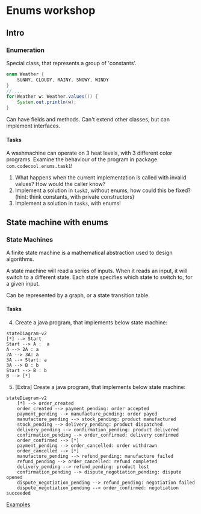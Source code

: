 # Enums workshop

## Intro

### Enumeration

Special class, that represents a group of 'constants'.
```java
enum Weather {
    SUNNY, CLOUDY, RAINY, SNOWY, WINDY
}
//....
for(Weather w: Weather.values()) {
    System.out.println(w);
}
```

Can have fields and methods.
Can't extend other classes, but can implement interfaces.

#### Tasks
A washmachine can operate on 3 heat levels, with 3 different color programs. Examine the behaviour of the program in package `com.codecool.enums.task1`!

1. What happens when the current implementation is called with invalid values? How would the caller know?
2. Implement a solution in `task2`, without enums, how could this be fixed? (hint: think constants, with private constructors)
3. Implement a solution in `task3`, with enums!


## State machine with enums

### State Machines

A finite state machine is a mathematical abstraction used to design algorithms.

A state machine will read a series of inputs. When it reads an input, it will switch to a different state.
Each state specifies which state to switch to, for a given input.

Can be represented by a graph, or a state transition table.

#### Tasks

4. Create a java program, that implements below state machine:
```mermaid
stateDiagram-v2
[*] --> Start
Start --> A :  a
A --> 2A : a
2A --> 3A: a
3A --> Start: a
3A --> B : b
Start --> B : b
B --> [*]
```

5. [Extra] Create a java program, that implements below state machine:
```mermaid
stateDiagram-v2
    [*] --> order_created 
    order_created --> payment_pending: order accepted
    payment_pending --> manufacture_pending: order payed
    manufacture_pending --> stock_pending: product manufactured
    stock_pending --> delivery_pending: product dispatched
    delivery_pending --> confirmation_pending: product delivered
    confirmation_pending --> order_confirmed: delivery confirmed
    order_confirmed --> [*]
    payment_pending --> order_cancelled: order withdrawn
    order_cancelled --> [*]
    manufacture_pending --> refund_pending: manufacture failed
    refund_pending --> order_cancelled: refund completed
    delivery_pending --> refund_pending: product lost
    confirmation_pending --> dispute_negotiation_pending: dispute opened
    dispute_negotiation_pending --> refund_pending: negotiation failed
    dispute_negotiation_pending --> order_confirmed: negotiation succeeded
```

[Examples](https://gamedevelopment.tutsplus.com/tutorials/finite-state-machines-theory-and-implementation--gamedev-11867)